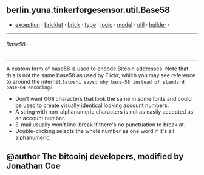 
## berlin.yuna.tinkerforgesensor.util.Base58
* [exception](readmeDoc/berlin/yuna/tinkerforgesensor/model/exception/README.md) · [bricklet](readmeDoc/berlin/yuna/tinkerforgesensor/model/sensor/bricklet/README.md) · [brick](readmeDoc/berlin/yuna/tinkerforgesensor/model/sensor/brick/README.md) · [type](readmeDoc/berlin/yuna/tinkerforgesensor/model/type/README.md) · [logic](readmeDoc/berlin/yuna/tinkerforgesensor/logic/README.md) · [model](readmeDoc/berlin/yuna/tinkerforgesensor/model/README.md) · [util](readmeDoc/berlin/yuna/tinkerforgesensor/util/README.md) · [builder](readmeDoc/berlin/yuna/tinkerforgesensor/model/builder/README.md) · 

---
###### Base58 · 

---

 A custom form of base58 is used to encode Bitcoin addresses. Note that this is not the same base58 as used by
 Flickr, which you may see reference to around the internet.```Satoshi says: why base-58 instead of standard base-64 encoding?```
* Don't want 0OIl characters that look the same in some fonts and
 could be used to create visually identical looking account numbers.
* A string with non-alphanumeric characters is not as easily accepted as an account number.
* E-mail usually won't line-break if there's no punctuation to break at.
* Double-clicking selects the whole number as one word if it's all alphanumeric.

 @author The bitcoinj developers, modified by Jonathan Coe
--- 
